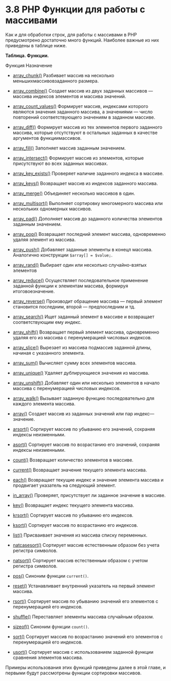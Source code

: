 # 3.8 PHP Функции для работы с массивами

Как и для обработки строк, для работы с массивами в РНР предусмотрено
достаточно много функций. Наиболее важные из них приведены в таблице ниже.

**Таблица. Функции.**

Функция                     Назначение

* [array_chunk()](https://www.php.net/manual/en/function.array-chunk.php)                Разбивает массив на несколько меньшихмассивовзаданного размера.

* [array_combine()](https://www.php.net/manual/en/function.array-combine.php)               Создает массив из двух заданных массивов — массива индексов элементов и массива значений.


* [array_count_values()](https://www.php.net/manual/en/function.array-count-values.php)           Формирует массив, индексами которого являются значения заданного массива, а значениями — число повторений соответствующего значениям в заданном массиве.


* [array_diff()](https://www.php.net/manual/en/function.array-diff.php)                  Формирует массив из тех элементов первого заданного массива, которые отсутствуют в остальных заданных в качестве аргументов функциимассивов.


* [array_fill()](https://www.php.net/manual/en/function.array-fill.php)                  Заполняет массив заданным значением.


* [array_intersect()](https://www.php.net/manual/en/function.array-intersect.php)             Формирует массив из элементов, которые присутствуют во всех заданных массивах.


* [array_key_exists()](https://www.php.net/manual/en/function.array-key-exists.php)            Проверяет наличие заданного индекса в массиве.


* [array_keys()](https://www.php.net/manual/en/function.array-keys.php)                  Возвращает массив из индексов заданного массива.


* [array_merge()](https://www.php.net/manual/en/function.array-merge.php)                 Объединяет несколько массивов в один.


* [array_multisort()](https://www.php.net/manual/en/function.array-multisort.php)             Выполняет сортировку многомерного массива или нескольких одномерных массивов.


* [array_pad()](https://www.php.net/manual/en/function.array-pad)                   Дополняет массив до заданного количества элементов заданным значением.


* [array_pop()](https://www.php.net/manual/en/function.array-pop.php)                   Возвращает последний элемент массива, одновременно удаляя элемент из массива.


* [array_push()](https://www.php.net/manual/en/function.array-push.php)                  Добавляет заданные элементы в конецл массива. Аналогично конструкции `$array[] = $value;`.


* [array_rand()](https://www.php.net/manual/en/function.array-rand.php)                  Выбирает один или несколъко случайно-взятых элементов


* [array_reduce()](https://www.php.net/manual/en/function.array-reduce.php)                Осуществляет последовательное применение заданной функции к элементам массива, формируя итоговоезначение. 


* [array_reverse()](https://www.php.net/manual/en/function.array-reverse.php)               Производит обращение массива — первый элемент становится последним, второй — предпоследним и тд.


* [array_search()](https://www.php.net/manual/en/function.array-search.php)                Ищет заданный элемент в массиве и возвращает соответствующим ему индекс.


* [array_shift()](https://www.php.net/manual/en/function.array-shift.php)                 Возвращает первый элемент массива, одновременно удаляя его из массива с перенумерацией числовых индексов.


* [array_slice()](https://www.php.net/manual/en/function.array-slice.php)                Вырезает из массива подмассив заданной длины, начиная с указанного элемента.


* [array_sum()](https://www.php.net/manual/en/function.array-sum.php)                   Вычисляет сумму всех элементов массива.


* [array_unique()](https://www.php.net/manual/en/function.array-unique.php)                 Удаляет дублирующиеся значения из массива.


* [array_unshift()](https://www.php.net/manual/en/function.array-unshift.php)              Добавляет один или несколько элементов в начало массива с перенумерацией числовых индексов.

* [array_walk()](https://www.php.net/manual/en/function.array-walk.php)                  Вызывает заданную функцию последовательно для каждого элемента массива.


* [array()]()                       Создает массив из заданных значений или пар индекс—значение.


* [arsort()](https://www.php.net/manual/en/function.arsort.php)                      Сортирует массив по убыванию его значений, сохраняя индексы неизменными.


* [asort()](https://www.php.net/manual/en/function.asort.php)                      Сортирует массив по возрастанию его значений, сохраняя индексы неизменными.


* [count()](https://www.php.net/manual/en/function.count.php)                       Возвращает количество элементов в массиве.


* [current()](https://www.php.net/manual/en/function.current.php)                     Возвращает значение текущего элемента массива.


* [each()](https://www.php.net/manual/en/function.each.php)                        Возвращает текущие индекс и значение элемента массива и продвигает указатель на следующий элемент.


* [in_array()](https://www.php.net/manual/en/function.in-array.php)                    Проверяет, присутствует ли заданное значение в массиве.


* [key()](https://www.php.net/manual/en/function.key.php)                         Возвращает индекс текущего элемента массива.


* [krsort()](https://www.php.net/manual/en/function.krsort.php)                     Сортирует массив по убыванию его индексов.


* [ksort()](https://www.php.net/manual/en/function.ksort.php)                       Сортирует массив по возрастанию его индексов.


* [list()](https://www.php.net/manual/en/function.list.php)                        Присваивает значения из массива списку переменных.


* [natcasesort()](https://www.php.net/manual/en/function.natcasesort.php)                 Сортирует массив естественным образом без учета регистра символов.


* [natsort()](https://www.php.net/manual/en/function.natsort.php)                     Сортирует массив естественным образом с учетом регистра символов.


* [pos()](https://www.php.net/manual/en/function.pos.php)                         Синоним функции `current()`.


* [reset()](https://www.php.net/manual/en/function.reset.php)                       Устанавливает внутренний указатель на первый элемент массива.

* [rsort()](https://www.php.net/manual/en/function.rsort.php)                       Сортирует массив по убыванию значений его элементов с перенумерацией его индексов.


* [shuffle()](https://www.php.net/manual/en/function.shuffle.php)                     Переставляет элементы массива случайным образом.


* [sizeof()](https://www.php.net/manual/en/function.sizeof.php)                      Синоним функции `count()`.


* [sort()](https://www.php.net/manual/en/function.sort.php)                        Сортирует массив по возрастанию значений его элементов с перенумерацией его индексов.


* [usort()](https://www.php.net/manual/en/function.usort.php)                       Сортирует массив с использованием заданной функции сравнения элементов массива.


Примеры использования этих функций приведены далее в этой главе, и 
первыми будут рассмотрены функции сортировки массивов.